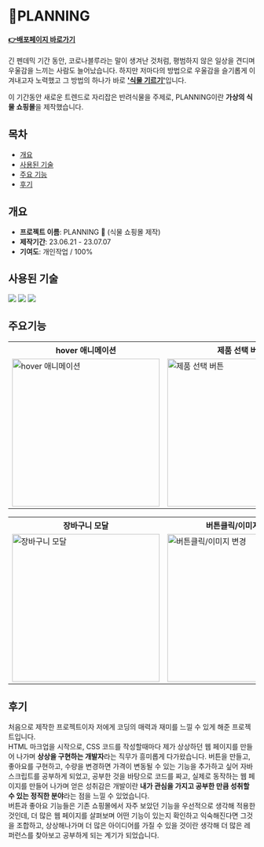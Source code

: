 # :herb:PLANNING
#### **<a href="https://saemii-24.github.io/Planning-Shopping-Sites/" target="_blank">:point_right:<u>배포페이지 바로가기</u></a>**
긴 펜데믹 기간 동안, 코로나블루라는 말이 생겨난 것처럼, 평범하지 않은 일상을 견디며 우울감을 느끼는 사람도 늘어났습니다. 하지만 저마다의 방법으로 우울감을 슬기롭게 이겨내고자 노력했고 그 방법의 하나가 바로 <u>**'식물 기르기'**</u>입니다.

이 기간동안 새로운 트렌드로 자리잡은 반려식물을 주제로, PLANNING이란 **가상의 식물 쇼핑몰**을 제작했습니다.


## 목차
- [개요](#개요)
- [사용된 기술](#사용된-기술)
- [주요 기능](#개요)
- [후기](#후기)


## 개요
- **프로젝트 이름**: PLANNING :herb: (식물 쇼핑몰 제작)
- **제작기간**: 23.06.21 - 23.07.07
- **기여도**: 개인작업 / 100%


## 사용된 기술
<img src="https://img.shields.io/badge/html5-E34F26?style=for-the-badge&logo=html5&logoColor=white"> <img src="https://img.shields.io/badge/css-1572B6?style=for-the-badge&logo=css3&logoColor=white"> <img src="https://img.shields.io/badge/javascript-F7DF1E?style=for-the-badge&logo=javascript&logoColor=black">


## 주요기능
<table>
  <tr>
    <th style="width:300px">hover 애니메이션</th>
    <th style="width:300px">제품 선택 버튼</th>
    <th style="width:300px">가격·상품 카운트</th>
  </tr>
  <tr>
    <td><img style="width:300px" src="https://github.com/saemii-24/project_1/assets/139088277/b6f88275-9d84-42bc-a529-bc15a14423ce" alt="hover 애니메이션"></td>
    <td><img style="width:300px" src="https://github.com/saemii-24/project_1/assets/139088277/9592efa6-fec2-4d23-b344-9c6d08f19991" alt="제품 선택 버튼"></td>
    <td><img style="width:300px" src="https://github.com/saemii-24/project_1/assets/139088277/95155e8a-e57e-4711-9cb8-8435510787d8" alt="가격·상품 카운트"></td>
  </tr>
</table>

<table>
  <tr>
    <th style="width:300px">장바구니 모달</th>
    <th style="width:300px">버튼클릭/이미지 변경</th>
    <th style="width:300px">페이지 내비게이션</th>
  </tr>
  <tr>
    <td><img style="width:300px" src="https://github.com/saemii-24/project_1/assets/139088277/8946c49f-64f3-4709-aa98-2bf7a680279f" alt="장바구니 모달"></td>
    <td><img style="width:300px" src="https://github.com/saemii-24/project_1/assets/139088277/7bdd02d0-63c0-4aec-bcbb-752d78795d6c" alt="버튼클릭/이미지 변경"></td>
    <td><img style="width:300px" src="https://github.com/saemii-24/project_1/assets/139088277/58f217f6-61a8-4655-8efe-3064e9a25dc3" alt="페이지 내비게이션"></td>
  </tr>
</table>

## 후기
처음으로 제작한 프로젝트이자 저에게 코딩의 매력과 재미를 느낄 수 있게 해준 프로젝트입니다.<br/>
HTML 마크업을 시작으로, CSS 코드를 작성할때마다 제가 상상하던 웹 페이지를 만들어 나가며 **상상을 구현하는 개발자**라는 직무가 흥미롭게 다가왔습니다.
버튼을 만들고, 좋아요를 구현하고, 수량을 변경하면 가격이 변동될 수 있는 기능을 추가하고 싶어 자바스크립트를 공부하게 되었고, 공부한 것을 바탕으로 코드를 짜고, 실제로 동작하는 웹 페이지를 만들어 나가며 얻은 성취감은 개발이란 **내가 관심을 가지고 공부한 만큼 성취할 수 있는 정직한 분야**라는 점을 느낄 수 있었습니다. <br/>
버튼과 좋아요 기능들은 기존 쇼핑몰에서 자주 보았던 기능을 우선적으로 생각해 적용한 것인데, 더 많은 웹 페이지를 살펴보며 어떤 기능이 있는지 확인하고 익숙해진다면 그것을 조합하고, 상상해나가며 더 많은 아이디어를 가질 수 있을 것이란 생각해 더 많은 레퍼런스를 찾아보고 공부하게 되는 계기가 되었습니다.
